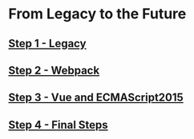 # From Legacy to the Future

## [Step 1 - Legacy](step1/readme.md)

## [Step 2 - Webpack](step2/readme.md)

## [Step 3 - Vue and ECMAScript2015](step3/readme.md)

## [Step 4 - Final Steps](step4/readme.md)